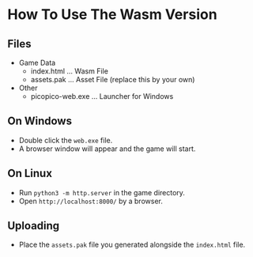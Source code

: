 How To Use The Wasm Version
===========================

## Files

- Game Data
    - index.html       ... Wasm File
    - assets.pak       ... Asset File (replace this by your own)
- Other
    - picopico-web.exe ... Launcher for Windows

## On Windows

- Double click the `web.exe` file.
- A browser window will appear and the game will start.

## On Linux

- Run `python3 -m http.server` in the game directory.
- Open `http://localhost:8000/` by a browser.

## Uploading

- Place the `assets.pak` file you generated alongside the `index.html` file.
